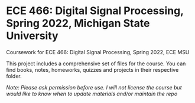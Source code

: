 # ECE 466: Digital Signal Processing, Spring 2022, Michigan State University
Coursework for ECE 466: Digital Signal Processing, Spring 2022, ECE MSU

This project includes a comprehensive set of files for the course. You can find books, notes, homeworks, quizzes and projects in their respective folder. 

_Note: Please ask permission before use. I will not license the course but would like to know when to update materials and/or maintain the repo_
